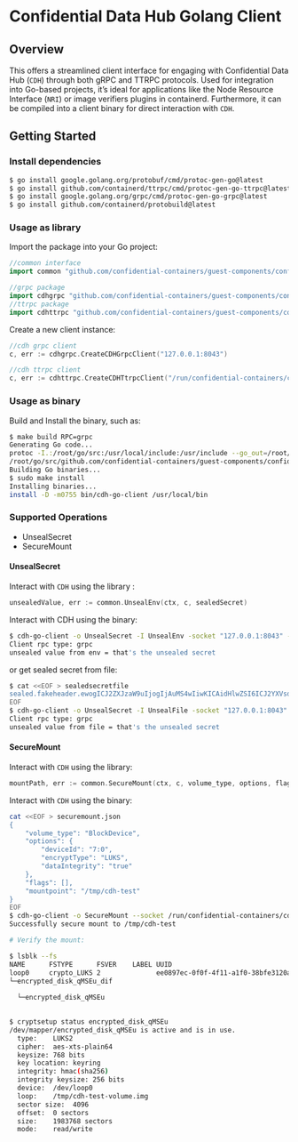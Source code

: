 # Confidential Data Hub Golang Client

## Overview
This offers a streamlined client interface for engaging with Confidential Data Hub (`CDH`) through both gRPC and TTRPC protocols. Used for integration into Go-based projects, it’s ideal for applications like the Node Resource Interface (`NRI`) or image verifiers plugins in containerd. Furthermore, it can be compiled into a client binary for direct interaction with `CDH`.

## Getting Started

### Install dependencies

```bash
$ go install google.golang.org/protobuf/cmd/protoc-gen-go@latest
$ go install github.com/containerd/ttrpc/cmd/protoc-gen-go-ttrpc@latest
$ go install google.golang.org/grpc/cmd/protoc-gen-go-grpc@latest
$ go install github.com/containerd/protobuild@latest
```

### Usage as library

Import the package into your Go project:

```go
//common interface
import common "github.com/confidential-containers/guest-components/confidential-data-hub/golang/pkg/core"

//grpc package 
import cdhgrpc "github.com/confidential-containers/guest-components/confidential-data-hub/golang/pkg/api/grpc"
//ttrpc package 
import cdhttrpc "github.com/confidential-containers/guest-components/confidential-data-hub/golang/pkg/ttrpc"
```

Create a new client instance:

```go
//cdh grpc client
c, err := cdhgrpc.CreateCDHGrpcClient("127.0.0.1:8043")

//cdh ttrpc client
c, err := cdhttrpc.CreateCDHTtrpcClient("/run/confidential-containers/cdh.sock")
```

### Usage as binary

Build and Install the binary, such as:
```bash
$ make build RPC=grpc
Generating Go code...
protoc -I.:/root/go/src:/usr/local/include:/usr/include --go_out=/root/go/src --go_opt=Mgithub.com/confidential-containers/guest-components/confidential-data-hub/golang/pkg/api/api.proto=github.com/confidential-containers/guest-components/confidential-data-hub/golang/pkg/api/cdhapi --go-grpc_out=/root/go/src /root/go/src/github.com/confidential-containers/guest-components/confidential-data-hub/golang/pkg/api/api.proto
/root/go/src/github.com/confidential-containers/guest-components/confidential-data-hub/golang
Building Go binaries...
$ sudo make install
Installing binaries...
install -D -m0755 bin/cdh-go-client /usr/local/bin
```

### Supported Operations

- UnsealSecret
- SecureMount

#### UnsealSecret

Interact with `CDH` using the library :
```go
unsealedValue, err := common.UnsealEnv(ctx, c, sealedSecret)
```

Interact with CDH using the binary:
```bash
$ cdh-go-client -o UnsealSecret -I UnsealEnv -socket "127.0.0.1:8043" -i sealed.fakeheader.ewogICJ2ZXJzaW9uIjogIjAuMS4wIiwKICAidHlwZSI6ICJ2YXVsdCIsCiAgIm5hbWUiOiAia2JzOi8vL2RlZmF1bHQvdHlwZS90YWciLAogICJwcm92aWRlciI6ICJrYnMiLAogICJwcm92aWRlcl9zZXR0aW5ncyI6IHt9LAogICJhbm5vdGF0aW9ucyI6IHt9Cn0K.fakesignature
Client rpc type: grpc
unsealed value from env = that's the unsealed secret
```
or get sealed secret from file:
```bash
$ cat <<EOF > sealedsecretfile
sealed.fakeheader.ewogICJ2ZXJzaW9uIjogIjAuMS4wIiwKICAidHlwZSI6ICJ2YXVsdCIsCiAgIm5hbWUiOiAia2JzOi8vL2RlZmF1bHQvdHlwZS90YWciLAogICJwcm92aWRlciI6ICJrYnMiLAogICJwcm92aWRlcl9zZXR0aW5ncyI6IHt9LAogICJhbm5vdGF0aW9ucyI6IHt9Cn0K.fakesignature
EOF
$ cdh-go-client -o UnsealSecret -I UnsealFile -socket "127.0.0.1:8043" -i sealedsecretfile 
Client rpc type: grpc
unsealed value from file = that's the unsealed secret
```

#### SecureMount

Interact with `CDH` using the library:

```go
mountPath, err := common.SecureMount(ctx, c, volume_type, options, flags, mountpoint)
```

Interact with `CDH` using the binary:

```bash
cat <<EOF > securemount.json
{
    "volume_type": "BlockDevice",
    "options": {
        "deviceId": "7:0",
        "encryptType": "LUKS",
        "dataIntegrity": "true"
    },
    "flags": [],
    "mountpoint": "/tmp/cdh-test"
}
EOF
$ cdh-go-client -o SecureMount --socket /run/confidential-containers/cdh.sock -i ./test.json
Successfully secure mount to /tmp/cdh-test

# Verify the mount:

$ lsblk --fs
NAME      FSTYPE      FSVER    LABEL UUID                                   FSAVAIL FSUSE% MOUNTPOINTS
loop0     crypto_LUKS 2              ee0897ec-0f0f-4f11-a1f0-38bfe3120ad1                  
└─encrypted_disk_qMSEu_dif
                                                                                           
  └─encrypted_disk_qMSEu
                                                                             870.6M     0% /tmp/cdh-test

$ cryptsetup status encrypted_disk_qMSEu
/dev/mapper/encrypted_disk_qMSEu is active and is in use.
  type:    LUKS2
  cipher:  aes-xts-plain64
  keysize: 768 bits
  key location: keyring
  integrity: hmac(sha256)
  integrity keysize: 256 bits
  device:  /dev/loop0
  loop:    /tmp/cdh-test-volume.img
  sector size:  4096
  offset:  0 sectors
  size:    1983768 sectors
  mode:    read/write

```